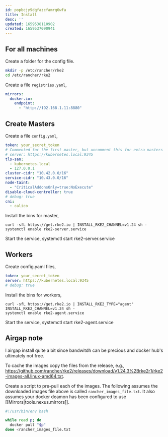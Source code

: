 ```yaml
---
id: popbcjy9dqfazcfamrq6wfa
title: Install
desc: ''
updated: 1659538110902
created: 1659537090941
---
```


## For all machines

Create a folder for the config file.

```bash
mkdir -p /etc/rancher/rke2
cd /etc/rancher/rke2
```

Create a file `registries.yaml`,

```yaml
mirrors:
  docker.io:
    endpoint:
      - "http://192.168.1.11:8880"
```

## Create Masters

Create a file `config.yaml`,

```yaml
token: your_secret_token
# Commented for the first master, but uncomment this for extra masters
# server: https://kubernetes.local:9345
tls-san:
  - kubernetes.local
  - 127.0.0.1
cluster-cidr: "10.42.0.0/16"
service-cidr: "10.43.0.0/16"
node-taint:
  - "CriticalAddonsOnly=true:NoExecute"
disable-cloud-controller: true
# debug: true
cni:
  - calico
```

Install the bins for master,

    curl -sfL https://get.rke2.io | INSTALL_RKE2_CHANNEL=v1.24 sh -
    systemctl enable rke2-server.service

Start the service,
    systemctl start rke2-server.service


## Workers

Create config.yaml files,

```yaml
token: your_secret_token
server: https://kubernetes.local:9345
# debug: true
```

Install the bins for workers,

    curl -sfL https://get.rke2.io | INSTALL_RKE2_TYPE="agent" INSTALL_RKE2_CHANNEL=v1.24 sh -
    systemctl enable rke2-agent.service

Start the service,
    systemctl start rke2-agent.service
    
## Airgap note

I airgap install quite a bit since bandwitdh can be precious and docker hub's ultimately not free.

To cache the images copy the files from the release, e.g., https://github.com/rancher/rke2/releases/download/v1.24.3%2Brke2r1/rke2-images-all.linux-amd64.txt.


Create a script to pre-pull each of the images. The following assumes the downloaded images file above is called `rancher_images_file.txt`. It also assumes your docker deamon has been configured to use [[Mirrors|tools.nexus.mirrors]].

```bash
#!/usr/bin/env bash

while read p; do
  docker pull "$p" 
done <rancher_images_file.txt
```